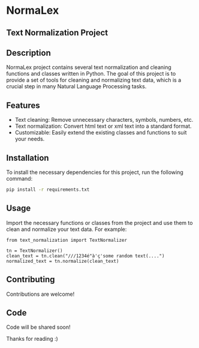 # NormaLex

## Text Normalization Project

## Description

NormaLex project contains several text normalization and cleaning functions and classes written in Python. 
The goal of this project is to provide a set of tools for cleaning and normalizing text data, which is a crucial step in many Natural Language Processing tasks.

## Features

- Text cleaning: Remove unnecessary characters, symbols, numbers, etc.
- Text normalization: Convert html text or xml text into a standard format.
- Customizable: Easily extend the existing classes and functions to suit your needs.

## Installation

To install the necessary dependencies for this project, run the following command:

```bash
pip install -r requirements.txt
```
## Usage

Import the necessary functions or classes from the project and use them to clean and normalize your text data. 
For example:

```
from text_normalization import TextNormalizer

tn = TextNormalizer()
clean_text = tn.clean("///1234é"à'ç'some random text(....")
normalized_text = tn.normalize(clean_text)

```

## Contributing

Contributions are welcome! 

## Code
Code will be shared soon!

Thanks for reading :) 

